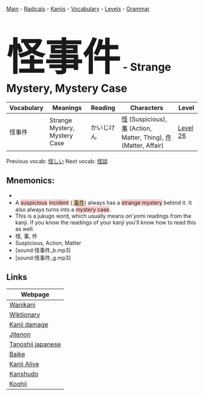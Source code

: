 <style> bigfont {font-size: 100px}</style>
[Main](../README.md) -
[Radicals](../radicals.md) -
[Kanjis](../kanjis.md) -
[Vocabulary](../vocabulary.md) -
[Levels](../levels.md) -
[Grammar](../grammar.md)
# <bigfont> 怪事件</bigfont> - Strange Mystery, Mystery Case 

| Vocabulary | Meanings | Reading | Characters | Level |
| --- | --- | --- | --- | --- |
| 怪事件 | Strange Mystery, Mystery Case | かいじけん |  [怪](../kanjis/怪.md) (Suspicious), [事](../kanjis/事.md) (Action, Matter, Thing), [件](../kanjis/件.md) (Matter, Affair) | [Level 26](../levels/wk_level26.md) |

Previous vocab: [怪しい](怪しい.md) Next vocab: [怪談](怪談.md) 

## Mnemonics:

* 
* A <span style="background-color:#ffcccb"> suspicious</span> <span style="background-color:#ffcccb"> incident</span> (<span style="background-color:#fed8b1"> [事件](https://jisho.org/search/事件)</span>) always has a <span style="background-color:#ffcccb"> strange mystery</span> behind it. It also always turns into a <span style="background-color:#ffcccb"> mystery case</span>.
* This is a jukugo word, which usually means on'yomi readings from the kanji. If you know the readings of your kanji you'll know how to read this as well.
* 怪, 事, 件
* Suspicious, Action, Matter
* [sound:怪事件_b.mp3]
* [sound:怪事件_g.mp3]


## Links 

| Webpage |
| --- |
| [Wanikani          ](https://www.wanikani.com/kanji/怪事件) |
| [Wiktionary        ](https://en.wiktionary.org/wiki/怪事件) |
| [Kanji damage      ](http://www.kanjidamage.com/kanji/search?utf8=✓&q=怪事件) |
| [Jitenon           ](https://jitenon.com/kanji/怪事件) |
| [Tanoshii japanese ](https://www.tanoshiijapanese.com/dictionary/kanji.cfm?k=怪事件) |
| [Baike             ](https://baike.baidu.com/item/怪事件) |
| [Kanji Alive       ](https://app.kanjialive.com/怪事件) |
| [Kanshudo          ](https://www.kanshudo.com/searchmn?q=怪事件) |
| [Koohii            ](https://kanji.koohii.com/study/kanji/怪事件) |
